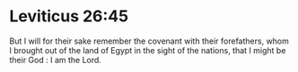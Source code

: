 # Leviticus 26:45

But I will for their sake remember the covenant with their forefathers, whom I brought out of the land of Egypt in the sight of the nations, that I might be their God : I am the Lord.
